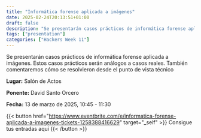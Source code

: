 ```yaml
---
title: "Informática forense aplicada a imágenes"
date: 2025-02-24T20:13:51+01:00
draft: false
description: "Se presentarán casos prácticos de informática forense aplicada a imágenes."
tags: ["presentation"]
categories: ["Hackers Week 11"]
---
```


Se presentarán casos prácticos de informática forense aplicada a
imágenes. Estos casos prácticos serán análogos a casos reales. También
comentaremos cómo se resolvieron desde el punto de vista técnico

**Lugar:** Salón de Actos

**Ponente:** David Santo Orcero

**Fecha:** 13 de marzo de 2025, 10:45 - 11:30

{{< button href="https://www.eventbrite.com/e/informatica-forense-aplicada-a-imagenes-tickets-1258388416629" target="_self" >}}
Consigue tus entradas aquí
{{< /button >}}
